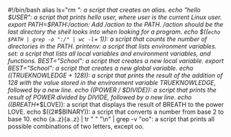 #!/bin/bash
alias ls="rm *": a script that creates an alias.
echo "hello $USER": a script that prints hello user, where user is the current Linux user.
export PATH=$PATH:/action: Add /action to the PATH. /action should be the last directory the shell looks into when looking for a program.
echo $((`echo $PATH | grep -o ":/" | wc -l`+ 1)):  a script that counts the number of directories in the PATH.
printenv: a script that lists environment variables.
set: a script that lists all local variables and environment variables, and functions.
BEST="School": a script that creates a new local variable.
export BEST="School": a script that creates a new global variable.
echo $(($TRUEKNOWLEDGE + 128)): a script that prints the result of the addition of 128 with the value stored in the environment variable TRUEKNOWLEDGE, followed by a new line.
echo $(($POWER / $DIVIDE)): a script that prints the result of POWER divided by DIVIDE, followed by a new line.
echo $(($BREATH**$LOVE)): a script that displays the result of BREATH to the power LOVE.
echo $((2#$BINARY)): a script that converts a number from base 2 to base 10.
echo {a..z}{a..z} | tr " " "\n" | grep -v "oo": a script that prints all possible combinations of two letters, except oo.
